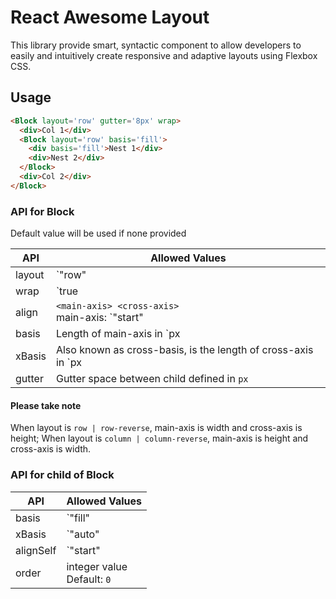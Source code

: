 # React Awesome Layout

This library provide smart, syntactic component to allow developers to easily and intuitively create responsive and adaptive layouts using Flexbox CSS.

## Usage

```html
<Block layout='row' gutter='8px' wrap>
  <div>Col 1</div>
  <Block layout='row' basis='fill'>
    <div basis='fill'>Nest 1</div>
    <div>Nest 2</div>
  </Block>
  <div>Col 2</div>
</Block>
```

### API for Block
Default value will be used if none provided

| API | Allowed Values |
|---|---|
| layout | `"row" | "column" | "row-reverse" | "column-reverse"`<br>Default: `row`|
| wrap | `true | false | "down" | "up" | "reverse" | "none"`<br>Default: `none` |
| align | `<main-axis> <cross-axis>`<br>main-axis: `"start" | "end" | "center" | "around" | "between"`<br>cross-axis: `"start" | "end" | "center" | "stretch" | "baseline"`<br>Default: `start start` |
| basis | Length of main-axis in `px | % | vw | vh`<br>Default: `100%`<br>Behaviour: Take up as much width as possible |
| xBasis | Also known as cross-basis, is the length of cross-axis in  `px | % | vw | vh`<br>Default: `auto`<br>Behaviour: Take as little space as needed by the block |
| gutter | Gutter space between child defined in `px` |

#### Please take note
When layout is `row | row-reverse`, main-axis is width and cross-axis is height;
When layout is `column | column-reverse`, main-axis is height and cross-axis is width.

### API for child of Block

| API | Allowed Values |
|---|---|
| basis | `"fill" | "auto" | px | % | vw | vh`<br>Default: `auto` |
| xBasis | `"auto" | px | % | vw | vh`<br>Default: `auto` |
| alignSelf | `"start" | "end" | "center" | "stretch" | "baseline" | "auto"`<br>Default: `auto` |
| order | integer value<br>Default: `0` |
